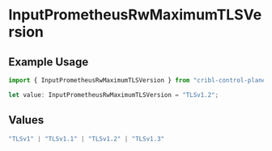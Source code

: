 # InputPrometheusRwMaximumTLSVersion

## Example Usage

```typescript
import { InputPrometheusRwMaximumTLSVersion } from "cribl-control-plane/models";

let value: InputPrometheusRwMaximumTLSVersion = "TLSv1.2";
```

## Values

```typescript
"TLSv1" | "TLSv1.1" | "TLSv1.2" | "TLSv1.3"
```